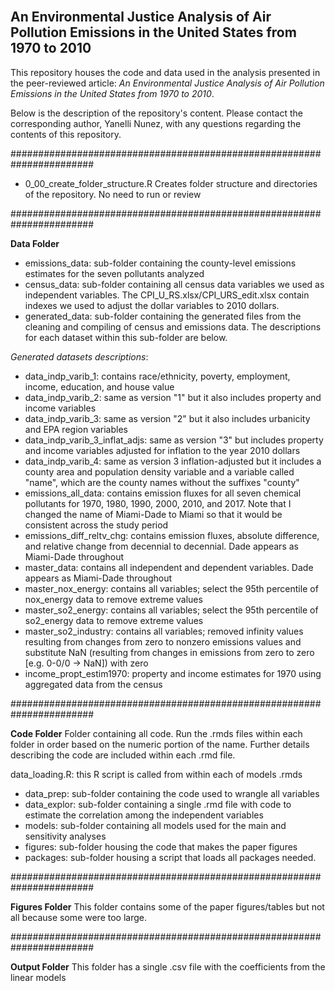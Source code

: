 
<br>

## An Environmental Justice Analysis of Air Pollution Emissions in the United States from 1970 to 2010

This repository houses the code and data used in the analysis presented in the peer-reviewed article: *An Environmental Justice Analysis of Air Pollution Emissions in the United States from 1970 to 2010*.

Below is the description of the repository's content. Please contact the corresponding author, Yanelli Nunez, with any questions regarding the contents of this repository. 

#######################################################################

- 0_00_create_folder_structure.R
Creates folder structure and directories of the repository. No need to run or review

#######################################################################

**Data Folder**

- emissions_data: sub-folder containing the county-level emissions estimates for the seven pollutants analyzed
- census_data: sub-folder containing all census data variables we used as independent variables. The CPI_U_RS.xlsx/CPI_URS_edit.xlsx contain indexes we used to adjust the dollar variables to 2010 dollars. 
- generated_data: sub-folder containing the generated files from the cleaning and compiling of census and emissions data. The descriptions for each dataset within this sub-folder are below.  

*Generated datasets descriptions*:

- data_indp_varib_1: contains race/ethnicity, poverty, employment, income, education, and house value
- data_indp_varib_2: same as version "1" but it also includes property and income variables
- data_indp_varib_3: same as version "2" but it also includes urbanicity and EPA region variables
- data_indp_varib_3_inflat_adjs: same as version "3" but includes property and income variables adjusted for inflation to the year 2010 dollars
- data_indp_varib_4: same as version 3 inflation-adjusted but it includes a county area and population density variable and a variable called "name", which are the county names without the suffixes "county"
- emissions_all_data: contains emission fluxes for all seven chemical pollutants for 1970, 1980, 1990, 2000, 2010, and 2017. Note that I changed the name of Miami-Dade to Miami so that it would be consistent across the study period
- emissions_diff_reltv_chg: contains emission fluxes, absolute difference, and relative change from decennial to decennial. Dade appears as Miami-Dade throughout
- master_data: contains all independent and dependent variables. Dade appears as Miami-Dade throughout 
- master_nox_energy: contains all variables; select the 95th percentile of nox_energy data to remove extreme values
- master_so2_energy: contains all variables; select the 95th percentile of so2_energy data to remove extreme values
- master_so2_industry: contains all variables; removed infinity values resulting from changes from zero to nonzero emissions values and substitute NaN (resulting from changes in emissions from zero to zero [e.g. 0-0/0 -> NaN]) with zero
- income_propt_estim1970: property and income estimates for 1970 using aggregated data from the census


#######################################################################

**Code Folder**
Folder containing all code. Run the .rmds files within each folder in order based on the numeric portion of the name. Further details describing the code are included within each .rmd file.  

data_loading.R: this R script is called from within each of models .rmds 

- data_prep: sub-folder containing the code used to wrangle all variables
- data_explor: sub-folder containing a single .rmd file with code to estimate the correlation among the independent variables
- models: sub-folder containing all models used for the main and sensitivity analyses
- figures: sub-folder housing the code that makes the paper figures
- packages: sub-folder housing a script that loads all packages needed. 

#######################################################################

**Figures Folder**
This folder contains some of the paper figures/tables but not all because some were too large. 

#######################################################################

**Output Folder**
This folder has a single .csv file with the coefficients from the linear models
